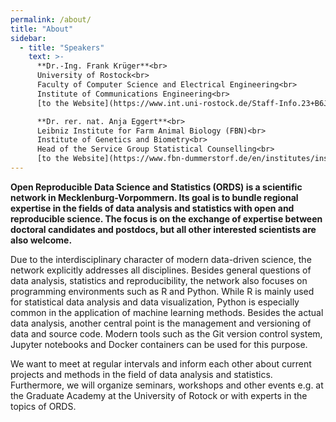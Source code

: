 ```yaml
---
permalink: /about/
title: "About"
sidebar:
  - title: "Speakers"
    text: >-
      **Dr.-Ing. Frank Krüger**<br>
      University of Rostock<br>
      Faculty of Computer Science and Electrical Engineering<br>
      Institute of Communications Engineering<br>
      [to the Website](https://www.int.uni-rostock.de/Staff-Info.23+B6JmNIYXNoPTBjMDE3Njg3NjIyYWY0ZjNkOGNiOTM3ZTdjNWM1OWM0JnR4X2pwc3RhZmZfcGkxJTVCc2hvd1VpZCU1RD0xMjM_.0.html)<br><br>

      **Dr. rer. nat. Anja Eggert**<br>
      Leibniz Institute for Farm Animal Biology (FBN)<br>
      Institute of Genetics and Biometry<br>
      Head of the Service Group Statistical Counselling<br>
      [to the Website](https://www.fbn-dummerstorf.de/en/institutes/institute-of-genetics-and-biometry/units-and-groups/service-group-statistical-consulting/)
---
```


**Open Reproducible Data Science and Statistics (ORDS) is a scientific network in Mecklenburg-Vorpommern. Its goal is to bundle regional expertise in the fields of data analysis and statistics with open and reproducible science. The focus is on the exchange of expertise between doctoral candidates and postdocs, but all other interested scientists are also welcome.**

Due to the interdisciplinary character of modern data-driven science, the network explicitly addresses all disciplines.
Besides general questions of data analysis, statistics and reproducibility, the network also focuses on programming environments such as R and Python.
While R is mainly used for statistical data analysis and data visualization, Python is especially common in the application of machine learning methods.
Besides the actual data analysis, another central point is the management and versioning of data and source code.
Modern tools such as the Git version control system, Jupyter notebooks and Docker containers can be used for this purpose.

We want to meet at regular intervals and inform each other about current projects and methods in the field of data analysis and statistics.
Furthermore, we will organize seminars, workshops and other events e.g. at the Graduate Academy at the University of Rotock or with experts in the topics of ORDS.

